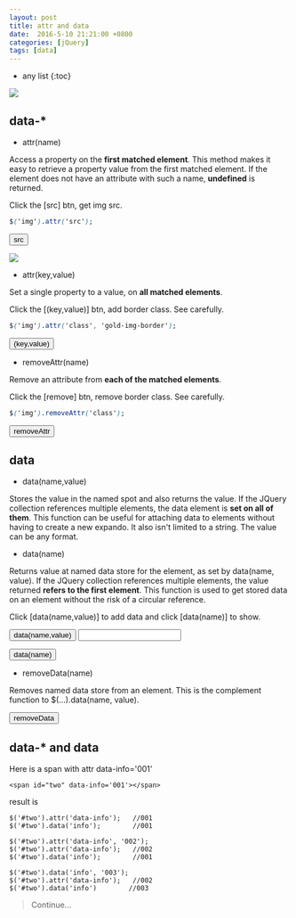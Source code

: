 ```yaml
---
layout: post
title: attr and data
date:  2016-5-10 21:21:00 +0800
categories: [jQuery]
tags: [data]
---
```


* any list
{:toc}

<img id="demo" class="img1" src="{{ site.url }}/static/app/img/2016-05-09-animation1.jpeg"/>

## data-*

- attr(name)

Access a property on the **first matched element**. This method makes it easy to retrieve a property value from the first matched element.
If the element does not have an attribute with such a name, **undefined** is returned.

Click the [src] btn, get img src.

```css
$('img').attr('src');
```

<button class="btn btn-define attr-src">src</button>
<span class="text-muted" style="margin-left: 50px;display:none;"></span>

<img id="demo2" class="img2" src="{{ site.url }}/static/app/img/2016-05-09-animation2.jpg"/>


- attr(key,value)

Set a single property to a value, on **all matched elements**.

Click the [(key,value)] btn, add border class. See carefully.

```css
$('img').attr('class', 'gold-img-border');
```
<button class="btn btn-define attr-key-value">(key,value)</button>

- removeAttr(name)

Remove an attribute from **each of the matched elements**.

Click the [remove] btn, remove border class. See carefully.

```css
$('img').removeAttr('class');
```
<button class="btn btn-define removeAttr">removeAttr</button>


## data

- data(name,value)

Stores the value in the named spot and also returns the value.
If the JQuery collection references multiple elements, the data element is **set on all of them**.
This function can be useful for attaching data to elements without having to create a new expando. It also isn't limited to a string. The value can be any format.

- data(name)

Returns value at named data store for the element, as set by data(name, value).
If the JQuery collection references multiple elements, the value returned **refers to the first element**.
This function is used to get stored data on an element without the risk of a circular reference.

Click [data(name,value)]  to add data and click [data(name)] to show.

<button class="btn btn-define data-btn data-name-value">data(name,value)</button>
<input/>

<button class="btn btn-success data-btn data-name">data(name)</button>
<span class="text-muted" style="margin-left: 50px;display:none;"></span>


- removeData(name)

Removes named data store from an element.
This is the complement function to $(...).data(name, value).

<button class="btn btn-danger data-btn removeData">removeData</button>


## data-* and data

Here is a span with attr data-info='001'

```
<span id="two" data-info='001'></span>
```
result is

```
$('#two').attr('data-info');   //001
$('#two').data('info');        //001

$('#two').attr('data-info', '002');
$('#two').attr('data-info');   //002
$('#two').data('info');        //001

$('#two').data('info', '003');
$('#two').attr('data-info');   //002
$('#two').data('info')        //003
```

> Continue...


<script src="{{ site.url }}/static/libs/jQuery/jquery-2.2.3.min.js"></script>
<script>
    $(function() {
        $('.attr-src').on('click', function(event) {
            var val = $('img').attr('src');
            var span = $(this).next('span').text(val);
            span.toggle();
        });

        $('.attr-key-value').on('click', function(event) {
            $('img').attr('class', 'gold-img-border');
        });

        $('.removeAttr').on('click', function(event) {
            $('img').removeAttr('class');
        });


        var nameValue = $('.data-name-value');
        nameValue.on('click', function(event) {
            var val = $(this).next('input').val();
            nameValue.data('val', val);
        });

        $('.data-name').on('click', function(event) {
            var val = nameValue.data('val');
            console.log(val);
            var span = $(this).next('span');
            span.text(val)
            if(!val) {
                span.text('undefined');
            }
            span.toggle();
        });

        $('.removeData').on('click', function(event) {
            nameValue.removeData('val');
        });
    });
</script>









